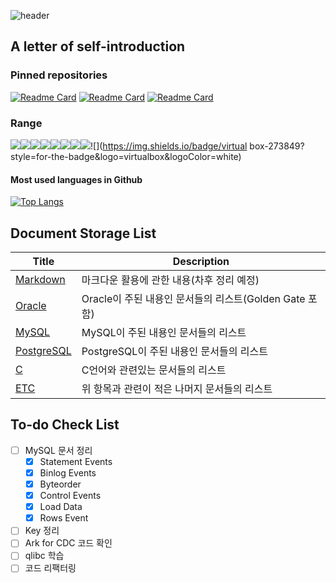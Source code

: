 ![header](https://capsule-render.vercel.app/api?type=slice&color=gradient&text=Jungin-Kim&fontSize=40&fontAlign=70&animation=fadeIn&rotate=8&fontAlignY=15&desc=A_letter_of_self-introduction_and_Document_Storage_List&descAlign=60&descAlignY=40)

## A letter of self-introduction

### Pinned repositories

[![Readme Card](https://github-readme-stats.vercel.app/api/pin/?username=Team-Shift-4&repo=Team-Shift-4.github.io&theme=vue-dark&layout=compact)](https://github.com/Team-Shift-4/Team-Shift-4.github.io) [![Readme Card](https://github-readme-stats.vercel.app/api/pin/?username=Team-Shift-4&repo=workspace&theme=vue-dark&layout=compact)](https://github.com/Team-Shift-4/workspace) [![Readme Card](https://github-readme-stats.vercel.app/api/pin/?username=Team-Shift-4&repo=Document-Sharing&theme=vue-dark&layout=compact)](https://github.com/Team-Shift-4/Document-Sharing)

### Range

![](https://img.shields.io/badge/C-273849?style=for-the-badge&logo=c&logoColor=white)![](https://img.shields.io/badge/javascript-273849?style=for-the-badge&logo=javascript&logoColor=white)![](https://img.shields.io/badge/Vue.js-273849?style=for-the-badge&logo=vue.js&logoColor=white)![](https://img.shields.io/badge/Reverse_Engineering-273849?style=for-the-badge&logo=hexo&logoColor=white)![](https://img.shields.io/badge/Oracle-273849?style=for-the-badge&logo=oracle&logoColor=white)![](https://img.shields.io/badge/mysql-273849?style=for-the-badge&logo=mysql&logoColor=white)![](https://img.shields.io/badge/postgresql-273849?style=for-the-badge&logo=postgresql&logoColor=white)![](https://img.shields.io/badge/linux-273849?style=for-the-badge&logo=linux&logoColor=white)![](https://img.shields.io/badge/virtual box-273849?style=for-the-badge&logo=virtualbox&logoColor=white)

#### Most used languages in Github

[![Top Langs](https://github-readme-stats.vercel.app/api/top-langs/?username=99JungInKim&theme=vue-dark&layout=compact)](https://github.com/99JungInKim/github-readme-stats)

## Document Storage List

| Title                                | Description                                            |
| ------------------------------------ | ------------------------------------------------------ |
| [Markdown](./markdown/markdown.md)   | 마크다운 활용에 관한 내용(차후 정리 예정)              |
| [Oracle](./oracle/README.md)         | Oracle이 주된 내용인 문서들의 리스트(Golden Gate 포함) |
| [MySQL](./mysql/README.md)           | MySQL이 주된 내용인 문서들의 리스트                    |
| [PostgreSQL](./postgresql/README.md) | PostgreSQL이 주된 내용인 문서들의 리스트               |
| [C](./c/README.md)                   | C언어와 관련있는 문서들의 리스트                       |
| [ETC](./etc/README.md)               | 위 항목과 관련이 적은 나머지 문서들의 리스트           |

## To-do Check List

- [ ] MySQL 문서 정리
  - [x] Statement Events
  - [x] Binlog Events
  - [x] Byteorder
  - [x] Control Events
  - [x] Load Data
  - [x] Rows Event
- [ ] Key 정리
- [ ] Ark for CDC 코드 확인
- [ ] qlibc 학습
- [ ] 코드 리팩터링
